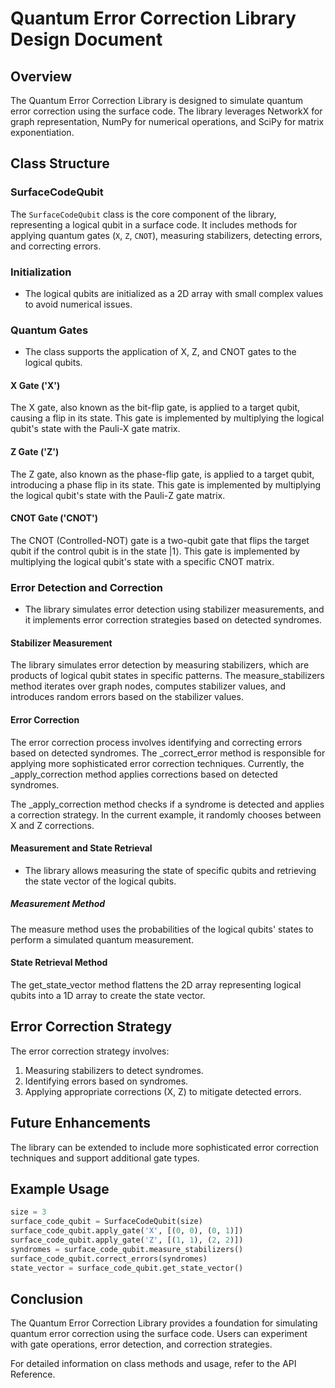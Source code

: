 # Quantum Error Correction Library Design Document

## Overview

The Quantum Error Correction Library is designed to simulate quantum error correction using the surface code. The library leverages NetworkX for graph representation, NumPy for numerical operations, and SciPy for matrix exponentiation.

## Class Structure

### SurfaceCodeQubit

The `SurfaceCodeQubit` class is the core component of the library, representing a logical qubit in a surface code. It includes methods for applying quantum gates (`X`, `Z`, `CNOT`), measuring stabilizers, detecting errors, and correcting errors.

### Initialization

- The logical qubits are initialized as a 2D array with small complex values to avoid numerical issues.

### Quantum Gates

- The class supports the application of X, Z, and CNOT gates to the logical qubits.
#### X Gate ('X')

The X gate, also known as the bit-flip gate, is applied to a target qubit, causing a flip in its state. This gate is implemented by multiplying the logical qubit's state with the Pauli-X gate matrix.

#### Z Gate ('Z')

The Z gate, also known as the phase-flip gate, is applied to a target qubit, introducing a phase flip in its state. This gate is implemented by multiplying the logical qubit's state with the Pauli-Z gate matrix.

#### CNOT Gate ('CNOT')

The CNOT (Controlled-NOT) gate is a two-qubit gate that flips the target qubit if the control qubit is in the state |1⟩. This gate is implemented by multiplying the logical qubit's state with a specific CNOT matrix.

### Error Detection and Correction

- The library simulates error detection using stabilizer measurements, and it implements error correction strategies based on detected syndromes.

#### Stabilizer Measurement
The library simulates error detection by measuring stabilizers, which are products of logical qubit states in specific patterns. The measure_stabilizers method iterates over graph nodes, computes stabilizer values, and introduces random errors based on the stabilizer values.

#### Error Correction
The error correction process involves identifying and correcting errors based on detected syndromes. The _correct_error method is responsible for applying more sophisticated error correction techniques. Currently, the _apply_correction method applies corrections based on detected syndromes.

The _apply_correction method checks if a syndrome is detected and applies a correction strategy. In the current example, it randomly chooses between X and Z corrections.

#### Measurement and State Retrieval

- The library allows measuring the state of specific qubits and retrieving the state vector of the logical qubits.

##### Measurement Method
The measure method uses the probabilities of the logical qubits' states to perform a simulated quantum measurement.

#### State Retrieval Method
The get_state_vector method flattens the 2D array representing logical qubits into a 1D array to create the state vector.

## Error Correction Strategy

The error correction strategy involves:
1. Measuring stabilizers to detect syndromes.
2. Identifying errors based on syndromes.
3. Applying appropriate corrections (X, Z) to mitigate detected errors.

## Future Enhancements

The library can be extended to include more sophisticated error correction techniques and support additional gate types.

## Example Usage

```python
size = 3
surface_code_qubit = SurfaceCodeQubit(size)
surface_code_qubit.apply_gate('X', [(0, 0), (0, 1)])
surface_code_qubit.apply_gate('Z', [(1, 1), (2, 2)])
syndromes = surface_code_qubit.measure_stabilizers()
surface_code_qubit.correct_errors(syndromes)
state_vector = surface_code_qubit.get_state_vector()
```
## Conclusion

The Quantum Error Correction Library provides a foundation for simulating quantum error correction using the surface code. Users can experiment with gate operations, error detection, and correction strategies.

For detailed information on class methods and usage, refer to the API Reference.
